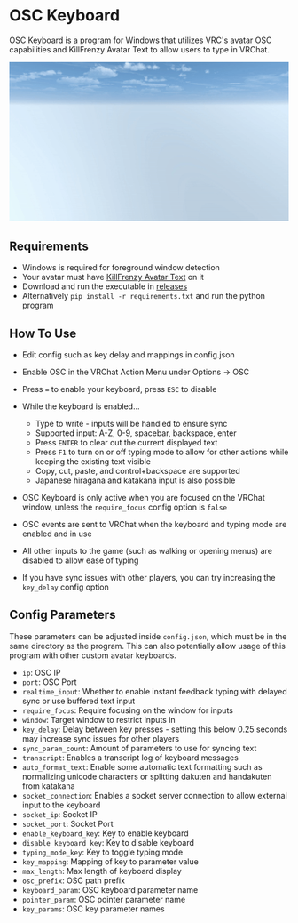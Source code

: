 # OSC Keyboard
OSC Keyboard is a program for Windows that utilizes VRC's avatar OSC capabilities and KillFrenzy Avatar Text to allow users to type in VRChat.

![OSCKeyboardDemo](OSCKeyboardDemo.gif)

## Requirements
- Windows is required for foreground window detection
- Your avatar must have [KillFrenzy Avatar Text](https://github.com/killfrenzy96/KillFrenzyAvatarText) on it
- Download and run the executable in [releases](https://github.com/ShadowForests/OSCKeyboard/releases)
- Alternatively `pip install -r requirements.txt` and run the python program

## How To Use
- Edit config such as key delay and mappings in config.json
- Enable OSC in the VRChat Action Menu under Options -> OSC
- Press `=` to enable your keyboard, press `ESC` to disable
- While the keyboard is enabled...
    - Type to write - inputs will be handled to ensure sync
    - Supported input: A-Z, 0-9, spacebar, backspace, enter
    - Press `ENTER` to clear out the current displayed text
    - Press `F1` to turn on or off typing mode to allow for
      other actions while keeping the existing text visible
    - Copy, cut, paste, and control+backspace are supported
    - Japanese hiragana and katakana input is also possible

- OSC Keyboard is only active when you are focused on the VRChat window, unless the `require_focus` config option is `false`
- OSC events are sent to VRChat when the keyboard and typing mode are enabled and in use
- All other inputs to the game (such as walking or opening menus) are disabled to allow ease of typing
- If you have sync issues with other players, you can try increasing the `key_delay` config option

## Config Parameters
These parameters can be adjusted inside `config.json`, which must be in the same directory as the program. This can also potentially allow usage of this program with other custom avatar keyboards.
- `ip`: OSC IP
- `port`: OSC Port
- `realtime_input`: Whether to enable instant feedback typing with delayed sync or use buffered text input
- `require_focus`: Require focusing on the window for inputs
- `window`: Target window to restrict inputs in
- `key_delay`: Delay between key presses - setting this below 0.25 seconds may increase sync issues for other players
- `sync_param_count`: Amount of parameters to use for syncing text
- `transcript`: Enables a transcript log of keyboard messages
- `auto_format_text`: Enable some automatic text formatting such as normalizing unicode characters or splitting dakuten and handakuten from katakana
- `socket_connection`: Enables a socket server connection to allow external input to the keyboard
- `socket_ip`: Socket IP
- `socket_port`: Socket Port
- `enable_keyboard_key`: Key to enable keyboard
- `disable_keyboard_key`: Key to disable keyboard
- `typing_mode_key`: Key to toggle typing mode
- `key_mapping`: Mapping of key to parameter value
- `max_length`: Max length of keyboard display
- `osc_prefix`: OSC path prefix
- `keyboard_param`: OSC keyboard parameter name
- `pointer_param`: OSC pointer parameter name
- `key_params`: OSC key parameter names
